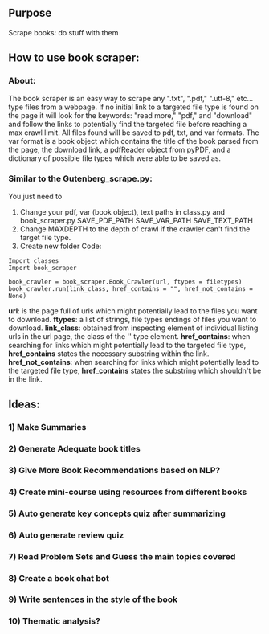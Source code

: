 ## Purpose
Scrape books: do stuff with them

## How to use book scraper:
### About:
   The book scraper is an easy way to scrape any ".txt", ".pdf," ".utf-8," etc... type files from a webpage.
If no initial link to a targeted file type is found on the page it will look for the keywords: "read more," "pdf," and "download"
and follow the links to potentially find the targeted file before reaching a max crawl limit. All files found will be saved to pdf, txt, and var formats. The var format is a book object which contains the title of the book parsed from the page, the download link, a pdfReader object from pyPDF, and a dictionary of possible file types which were able to be saved as.
    
### __Similar to the Gutenberg_scrape.py__: 
You just need to 
1) Change your pdf, var (book object), text paths in class.py and book_scraper.py
SAVE_PDF_PATH 
SAVE_VAR_PATH 
SAVE_TEXT_PATH
2) Change MAXDEPTH to the depth of crawl if the crawler can't find the target file type.
4) Create new folder
Code:
```
Import classes
Import book_scraper

book_crawler = book_scraper.Book_Crawler(url, ftypes = filetypes)
book_crawler.run(link_class, href_contains = "", href_not_contains = None)

```
__url__: is the page full of urls which might potentially lead to the files you want to download. 
__ftypes__: a list of strings, file types endings of files you want to download.
__link_class__: obtained from inspecting element of individual listing urls in the url page, the class of the '<a>' type element.
__href_contains__: when searching for links which might potentially lead to the targeted file type, __href_contains__ states the necessary substring within the link.
__href_not_contains__: when searching for links which might potentially lead to the targeted file type, __href_contains__ states the substring which shouldn't be in the link.

## Ideas:
### 1) Make Summaries
### 2) Generate Adequate book titles
### 3) Give More Book Recommendations based on NLP?
### 4) Create mini-course using resources from different books
### 5) Auto generate key concepts quiz after summarizing
### 6) Auto generate review quiz
### 7) Read Problem Sets and Guess the main topics covered
### 8) Create a book chat bot
### 9) Write sentences in the style of the book
### 10) Thematic analysis?
   
